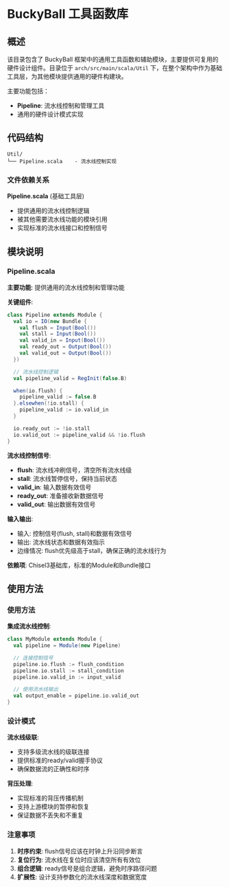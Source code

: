 # BuckyBall 工具函数库

## 概述

该目录包含了 BuckyBall 框架中的通用工具函数和辅助模块，主要提供可复用的硬件设计组件。目录位于 `arch/src/main/scala/Util` 下，在整个架构中作为基础工具层，为其他模块提供通用的硬件构建块。

主要功能包括：
- **Pipeline**: 流水线控制和管理工具
- 通用的硬件设计模式实现

## 代码结构

```
Util/
└── Pipeline.scala    - 流水线控制实现
```

### 文件依赖关系

**Pipeline.scala** (基础工具层)
- 提供通用的流水线控制逻辑
- 被其他需要流水线功能的模块引用
- 实现标准的流水线接口和控制信号

## 模块说明

### Pipeline.scala

**主要功能**: 提供通用的流水线控制和管理功能

**关键组件**:

```scala
class Pipeline extends Module {
  val io = IO(new Bundle {
    val flush = Input(Bool())
    val stall = Input(Bool())
    val valid_in = Input(Bool())
    val ready_out = Output(Bool())
    val valid_out = Output(Bool())
  })

  // 流水线控制逻辑
  val pipeline_valid = RegInit(false.B)

  when(io.flush) {
    pipeline_valid := false.B
  }.elsewhen(!io.stall) {
    pipeline_valid := io.valid_in
  }

  io.ready_out := !io.stall
  io.valid_out := pipeline_valid && !io.flush
}
```

**流水线控制信号**:
- **flush**: 流水线冲刷信号，清空所有流水线级
- **stall**: 流水线暂停信号，保持当前状态
- **valid_in**: 输入数据有效信号
- **ready_out**: 准备接收新数据信号
- **valid_out**: 输出数据有效信号

**输入输出**:
- 输入: 控制信号(flush, stall)和数据有效信号
- 输出: 流水线状态和数据有效指示
- 边缘情况: flush优先级高于stall，确保正确的流水线行为

**依赖项**: Chisel3基础库，标准的Module和Bundle接口

## 使用方法

### 使用方法

**集成流水线控制**:
```scala
class MyModule extends Module {
  val pipeline = Module(new Pipeline)

  // 连接控制信号
  pipeline.io.flush := flush_condition
  pipeline.io.stall := stall_condition
  pipeline.io.valid_in := input_valid

  // 使用流水线输出
  val output_enable = pipeline.io.valid_out
}
```

### 设计模式

**流水线级联**:
- 支持多级流水线的级联连接
- 提供标准的ready/valid握手协议
- 确保数据流的正确性和时序

**背压处理**:
- 实现标准的背压传播机制
- 支持上游模块的暂停和恢复
- 保证数据不丢失和不重复

### 注意事项

1. **时序约束**: flush信号应该在时钟上升沿同步断言
2. **复位行为**: 流水线在复位时应该清空所有有效位
3. **组合逻辑**: ready信号是组合逻辑，避免时序路径问题
4. **扩展性**: 设计支持参数化的流水线深度和数据宽度
